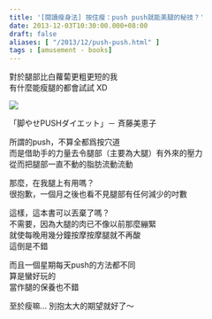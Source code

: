 ```yaml
---
title: '[閱讀瘦身法] 按住瘦：push push就能美腿的秘技？'
date: 2013-12-03T10:30:00.000+08:00
draft: false
aliases: [ "/2013/12/push-push.html" ]
tags : [amusement - books]
---
```


對於腿部比白蘿蔔更粗更短的我  
有什麼能瘦腿的都會試試 XD  

![](/images/pushbook.jpg)

「脚やせPUSHダイエット」－ 斉藤美恵子  
  
所謂的push，不算全都爲按穴道  
而是借助手的力量去令腿部（主要為大腿）有外來的壓力  
從而把腿部一直不動的脂肪流動流動  
  
那麼，在我腿上有用嗎？  
很抱歉，一個月之後也看不見腿部有任何減少的吋數  
  
這樣，這本書可以丟棄了嗎？  
不需要，因為大腿的肉已不像以前那麼繃緊  
就使每晚用幾分鐘按摩按摩腿就不再酸  
這倒是不錯  
  
而且一個星期每天push的方法都不同  
算是蠻好玩的  
當作腿的保養也不錯  
  
至於瘦嘛... 別抱太大的期望就好了～
